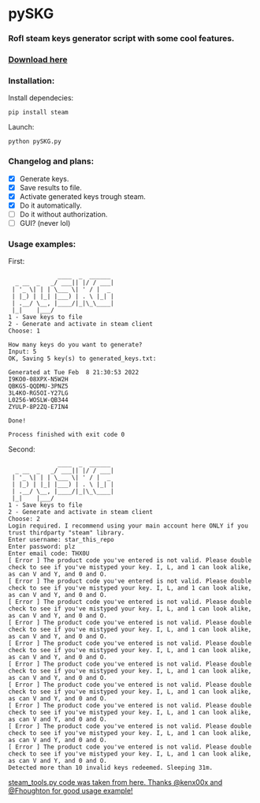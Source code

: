 # pySKG
### <b>Rofl</b> steam keys generator script with some cool features.

### [Download here](https://codeload.github.com/KUKURUZKA165/pySKG/zip/refs/heads/main)

### Installation:

Install dependecies:
```
pip install steam
```

Launch:
```
python pySKG.py
```

### Changelog and plans:
- [x] Generate keys.
- [x] Save results to file.
- [x] Activate generated keys trough steam.
- [x] Do it automatically.
- [ ] Do it without authorization.
- [ ] GUI? (never lol)

### Usage examples:
First:
```
              ____  _  ______ 
  _ __  _   _/ ___|| |/ / ___|
 | '_ \| | | \___ \| ' / |  _ 
 | |_) | |_| |___) | . \ |_| |
 | .__/ \__, |____/|_|\_\____|
 |_|    |___/                 
1 - Save keys to file
2 - Generate and activate in steam client
Choose: 1

How many keys do you want to generate?
Input: 5
OK, Saving 5 key(s) to generated_keys.txt:

Generated at Tue Feb  8 21:30:53 2022
I9KO0-08XPX-N5W2H
QBKG5-QQDMU-3PNZ5
3L4KO-RG5OI-Y27LG
L0256-WOSLW-QB344
ZYULP-8P2ZQ-E7IN4

Done!

Process finished with exit code 0

```

Second:
```
              ____  _  ______ 
  _ __  _   _/ ___|| |/ / ___|
 | '_ \| | | \___ \| ' / |  _ 
 | |_) | |_| |___) | . \ |_| |
 | .__/ \__, |____/|_|\_\____|
 |_|    |___/                 
1 - Save keys to file
2 - Generate and activate in steam client
Choose: 2
Login required. I recommend using your main account here ONLY if you trust thirdparty "steam" library.
Enter username: star_this_repo
Enter password: plz
Enter email code: THX0U
[ Error ] The product code you've entered is not valid. Please double check to see if you've mistyped your key. I, L, and 1 can look alike, as can V and Y, and 0 and O.
[ Error ] The product code you've entered is not valid. Please double check to see if you've mistyped your key. I, L, and 1 can look alike, as can V and Y, and 0 and O.
[ Error ] The product code you've entered is not valid. Please double check to see if you've mistyped your key. I, L, and 1 can look alike, as can V and Y, and 0 and O.
[ Error ] The product code you've entered is not valid. Please double check to see if you've mistyped your key. I, L, and 1 can look alike, as can V and Y, and 0 and O.
[ Error ] The product code you've entered is not valid. Please double check to see if you've mistyped your key. I, L, and 1 can look alike, as can V and Y, and 0 and O.
[ Error ] The product code you've entered is not valid. Please double check to see if you've mistyped your key. I, L, and 1 can look alike, as can V and Y, and 0 and O.
[ Error ] The product code you've entered is not valid. Please double check to see if you've mistyped your key. I, L, and 1 can look alike, as can V and Y, and 0 and O.
[ Error ] The product code you've entered is not valid. Please double check to see if you've mistyped your key. I, L, and 1 can look alike, as can V and Y, and 0 and O.
[ Error ] The product code you've entered is not valid. Please double check to see if you've mistyped your key. I, L, and 1 can look alike, as can V and Y, and 0 and O.
[ Error ] The product code you've entered is not valid. Please double check to see if you've mistyped your key. I, L, and 1 can look alike, as can V and Y, and 0 and O.
Detected more than 10 invalid keys redeemed. Sleeping 31m.
```

[steam_tools.py code was taken from here. Thanks @kenx00x and @Fhoughton for good usage example!](https://github.com/Fhoughton/Steam-Key-Sniper/blob/master/SteamKeySniper.py)
